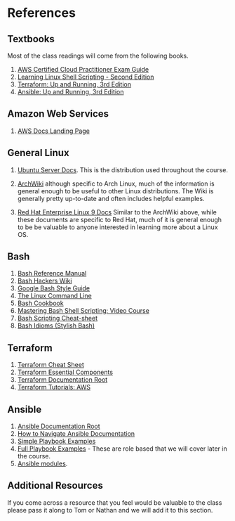 # References

## Textbooks

Most of the class readings will come from the following books.

1. [AWS Certified Cloud Practitioner Exam Guide](https://learning.oreilly.com/library/view/aws-certified-cloud/9781801075930/)
1. [Learning Linux Shell Scripting - Second Edition](https://learning.oreilly.com/library/view/learning-linux-shell/9781788993197/)
1. [Terraform: Up and Running, 3rd Edition](https://learning.oreilly.com/library/view/terraform-up-and/9781098116736/)
1. [Ansible: Up and Running, 3rd Edition](https://learning.oreilly.com/library/view/ansible-up-and/9781098109141/)

## Amazon Web Services

1. [AWS Docs Landing Page](https://docs.aws.amazon.com/index.html)

## General Linux

1. [Ubuntu Server Docs](https://ubuntu.com/server/docs). This is the
   distribution used throughout the course.

1. [ArchWiki](https://wiki.archlinux.org/) although specific to Arch Linux, much
   of the information is general enough to be useful to other Linux
   distributions. The Wiki is generally pretty up-to-date and often includes
   helpful examples.

1. [Red Hat Enterprise Linux 9 Docs](https://access.redhat.com/documentation/en-us/red_hat_enterprise_linux/9)
   Similar to the ArchWiki above, while these documents are specific to Red Hat,
   much of it is general enough to be be valuable to anyone interested in
   learning more about a Linux OS.

## Bash

1. [Bash Reference Manual](https://www.gnu.org/software/bash/manual/html_node/index.html)
1. [Bash Hackers Wiki](https://flokoe.github.io/bash-hackers-wiki/)
1. [Google Bash Style Guide](https://google.github.io/styleguide/shellguide.html)
1. [The Linux Command Line](https://learning.oreilly.com/library/view/the-linux-command/9781492071235/)
1. [Bash Cookbook](https://learning.oreilly.com/library/view/bash-cookbook-2nd/9781491975329/)
1. [Mastering Bash Shell Scripting: Video Course](https://learning.oreilly.com/videos/mastering-bash-shell/9781801070607/)
1. [Bash Scripting Cheat-sheet](https://devhints.io/bash)
1. [Bash Idioms (Stylish Bash)](https://learning.oreilly.com/library/view/bash-idioms/9781492094746/)

## Terraform

1. [Terraform Cheat Sheet](/attachments/terraform_cheatsheet.pdf)
1. [Terraform Essential Components](/attachments/terraform_essential_components.pdf)
1. [Terraform Documentation Root](https://www.terraform.io/docs/index.html)
1. [Terraform Tutorials: AWS](https://developer.hashicorp.com/terraform/tutorials/aws-get-started)

## Ansible

1. [Ansible Documentation Root](https://docs.ansible.com/ansible/latest/)
1. [How to Navigate Ansible Documentation](https://www.redhat.com/sysadmin/navigate-ansible-documentation)
1. [Simple Playbook Examples](https://www.middlewareinventory.com/blog/ansible-playbook-example/)
1. [Full Playbook Examples](https://github.com/ansible/ansible-examples) - These
   are role based that we will cover later in the course.
1. [Ansible modules](https://docs.ansible.com/ansible/2.9/list_of_all_modules.html).

## Additional Resources

If you come across a resource that you feel would be valuable to the class
please pass it along to Tom or Nathan and we will add it to this section.
